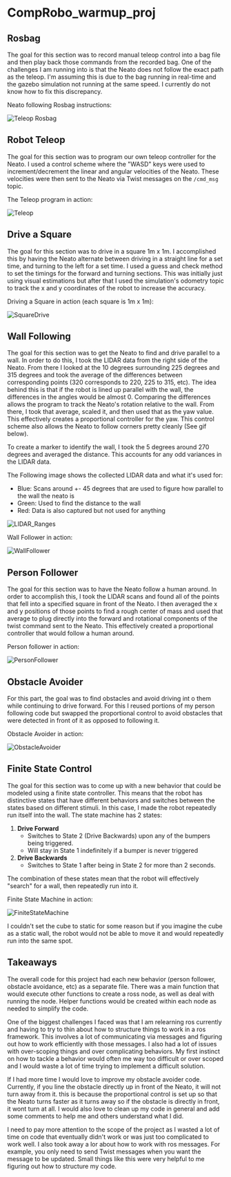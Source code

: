 # CompRobo_warmup_proj

## Rosbag ##

The goal for this section was to record manual teleop control into a bag file and then play back those commands from the recorded bag. One of the challenges I am running into is that the Neato does not follow the exact path as the teleop. I'm assuming this is due to the bag running in real-time and the gazebo simulation not running at the same speed. I currently do not know how to fix this discrepancy.

Neato following Rosbag instructions:

![Teleop Rosbag](assets/teleop_bag.gif)

## Robot Teleop ##

The goal for this section was to program our own teleop controller for the Neato. I used a control scheme where the "WASD" keys were used to increment/decrement the linear and angular velocities of the Neato. These velocities were then sent to the Neato via Twist messages on the `/cmd_msg` topic.

The Teleop program in action:

![Teleop](assets/teleop.gif)

## Drive a Square ##

The goal for this section was to drive in a square 1m x 1m. I accomplished this by having the Neato alternate between driving in a straight line for a set time, and turning to the left for a set time. I used a guess and check method to set the timings for the forward and turning sections. This was initially just using visual estimations but after that I used the simulation's odometry topic to track the x and y coordinates of the robot to increase the accuracy.

Driving a Square in action (each square is 1m x 1m):

![SquareDrive](assets/square_drive.gif)

## Wall Following ##

The goal for this section was to get the Neato to find and drive parallel to a wall. In order to do this, I took the LIDAR data from the right side of the Neato. From there I looked at the 10 degrees surrounding 225 degrees and 315 degrees and took the average of the differences between corresponding points (320 corresponds to 220, 225 to 315, etc). The idea behind this is that if the robot is lined up parallel with the wall, the differences in the angles would be almost 0. Comparing the differences allows the program to track the Neato's rotation relative to the wall. From there, I took that average, scaled it, and then used that as the yaw value. This effectively creates a proportional controller for the yaw. This control scheme also allows the Neato to follow corners pretty cleanly (See gif below).

To create a marker to identify the wall, I took the 5 degrees around 270 degrees and averaged the distance. This accounts for any odd variances in the LIDAR data.

The Following image shows the collected LIDAR data and what it's used for:

- Blue: Scans around +- 45 degrees that are used to figure how parallel to the wall the neato is
- Green: Used to find the distance to the wall
- Red: Data is also captured but not used for anything

![LIDAR_Ranges](assets/wall_follower_LIDAR.jpg)

Wall Follower in action:

![WallFollower](assets/wall_follower.gif)

## Person Follower ##

The goal for this section was to have the Neato follow a human around. In order to accomplish this, I took the LIDAR scans and found all of the points that fell into a specified square in front of the Neato. I then averaged the x and y positions of those points to find a rough center of mass and used that average to plug directly into the forward and rotational components of the twist command sent to the Neato. This effectively created a proportional controller that would follow a human around.

Person follower in action:

![PersonFollower](assets/person_follower.gif)

## Obstacle Avoider ##

For this part, the goal was to find obstacles and avoid driving int o them while continuing to drive forward. For this I reused portions of my person following code but swapped the proportional control to avoid obstacles that were detected in front of it as opposed to following it.

Obstacle Avoider in action:

![ObstacleAvoider](assets/obstacle_avoider.gif)

## Finite State Control ##

The goal for this section was to come up with a new behavior that could be modeled using a finite state controller. This means that the robot has distinctive states that have different behaviors and switches between the states based on different stimuli. In this case, I made the robot repeatedly run itself into the wall. The state machine has 2 states:

1. **Drive Forward**
    - Switches to State 2 (Drive Backwards) upon any of the bumpers being triggered.
    - Will stay in State 1 indefinitely if a bumper is never triggered
2. **Drive Backwards**
    - Switches to State 1 after being in State 2 for more than 2 seconds.

The combination of these states mean that the robot will effectively "search" for a wall, then repeatedly run into it.

Finite State Machine in action:

![FiniteStateMachine](assets/state_machine.gif)

I couldn't set the cube to static for some reason but if you imagine the cube as a static wall, the robot would not be able to move it and would repeatedly run into the same spot.

## Takeaways ##

The overall code for this project had each new behavior (person follower, obstacle avoidance, etc) as a separate file. There was a main function that would execute other functions to create a ross node, as well as deal with running the node. Helper functions would be created within each node as needed to simplify the code.

One of the biggest challenges I faced was that I am relearning ros currently and having to try to thin about how to structure things to work in a ros framework. This involves a lot of communicating via messages and figuring out how to work efficiently with those messages. I also had a lot of issues with over-scoping things and over complicating behaviors. My first instinct on how to tackle a behavior would often me way too difficult or over scoped and I would waste a lot of time trying to implement a difficult solution.

If I had more time I would love to improve my obstacle avoider code. Currently, if you line the obstacle directly up in front of the Neato, it will not turn away from it. this is because the proportional control is set up so that the Neato turns faster as it turns away so if the obstacle is directly in front, it wont turn at all. I would also love to clean up my code in general and add some comments to help me and others understand what I did.

I need to pay more attention to the scope of the project as I wasted a lot of time on code that eventually didn't work or was just too complicated to work well. I also took away a lor about how to work with ros messages. For example, you only need to send Twist messages when you want the message to be updated. Small things like this were very helpful to me figuring out how to structure my code.